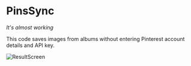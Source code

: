 # PinsSync

*It's almost working*

This code saves images from albums without entering Pinterest account details and API key.

![ResultScreen](https://github.com/user-attachments/assets/b812a42d-b81f-4f60-9b45-b4b0ebca6474)
